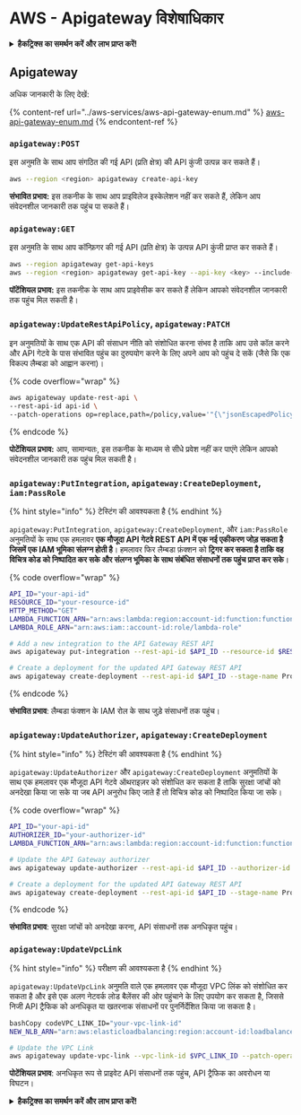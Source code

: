 # AWS - Apigateway विशेषाधिकार

<details>

<summary><strong>हैकट्रिक्स का समर्थन करें और लाभ प्राप्त करें!</strong></summary>

* यदि आप अपनी कंपनी को **हैकट्रिक्स में विज्ञापित** देखना चाहते हैं या यदि आप **PEASS के नवीनतम संस्करण को देखना चाहते हैं या HackTricks को PDF में डाउनलोड करना चाहते हैं** तो [**सदस्यता योजनाएं**](https://github.com/sponsors/carlospolop) देखें!
* [**आधिकारिक PEASS और HackTricks स्वैग**](https://peass.creator-spring.com) प्राप्त करें
* [**The PEASS Family**](https://opensea.io/collection/the-peass-family) का खोज करें, हमारा विशेष संग्रह [**NFTs**](https://opensea.io/collection/the-peass-family)
* **💬 [**Discord समूह**](https://discord.gg/hRep4RUj7f) या [**टेलीग्राम समूह**](https://t.me/peass) में शामिल हों या मुझे **ट्विटर** 🐦 [**@carlospolopm**](https://twitter.com/carlospolopm)** का** **अनुसरण** करें।**
* **अपने हैकिंग ट्रिक्स को** [**HackTricks**](https://github.com/carlospolop/hacktricks) **और** [**HackTricks Cloud**](https://github.com/carlospolop/hacktricks-cloud) **github repos** में PR जमा करके अपना योगदान दें।

</details>

## Apigateway

अधिक जानकारी के लिए देखें:

{% content-ref url="../aws-services/aws-api-gateway-enum.md" %}
[aws-api-gateway-enum.md](../aws-services/aws-api-gateway-enum.md)
{% endcontent-ref %}

### `apigateway:POST`

इस अनुमति के साथ आप संगठित की गई API (प्रति क्षेत्र) की API कुंजी उत्पन्न कर सकते हैं।
```bash
aws --region <region> apigateway create-api-key
```
**संभावित प्रभाव:** इस तकनीक के साथ आप प्राइविलेज इस्केलेशन नहीं कर सकते हैं, लेकिन आप संवेदनशील जानकारी तक पहुंच पा सकते हैं।

### `apigateway:GET`

इस अनुमति के साथ आप कॉन्फ़िगर की गई API (प्रति क्षेत्र) के उत्पन्न API कुंजी प्राप्त कर सकते हैं।
```bash
aws --region apigateway get-api-keys
aws --region <region> apigateway get-api-key --api-key <key> --include-value
```
**पॉटेंशियल प्रभाव:** इस तकनीक के साथ आप प्राइवेसीक कर सकते हैं लेकिन आपको संवेदनशील जानकारी तक पहुंच मिल सकती है।

### `apigateway:UpdateRestApiPolicy`, `apigateway:PATCH`

इन अनुमतियों के साथ एक API की संसाधन नीति को संशोधित करना संभव है ताकि आप उसे कॉल करने और API गेटवे के पास संभावित पहुंच का दुरुपयोग करने के लिए अपने आप को पहुंच दे सकें (जैसे कि एक विकल्प लैम्बडा को आह्वान करना)।

{% code overflow="wrap" %}
```bash
aws apigateway update-rest-api \
--rest-api-id api-id \
--patch-operations op=replace,path=/policy,value='"{\"jsonEscapedPolicyDocument\"}"'
```
{% endcode %}

**पोटेंशियल प्रभाव:** आप, सामान्यतः, इस तकनीक के माध्यम से सीधे प्रवेश नहीं कर पाएंगे लेकिन आपको संवेदनशील जानकारी तक पहुंच मिल सकती है।

### `apigateway:PutIntegration`, `apigateway:CreateDeployment`, `iam:PassRole`

{% hint style="info" %}
टेस्टिंग की आवश्यकता है
{% endhint %}

`apigateway:PutIntegration`, `apigateway:CreateDeployment`, और `iam:PassRole` अनुमतियों के साथ एक हमलावर **एक मौजूदा API गेटवे REST API में एक नई एकीकरण जोड़ सकता है जिसमें एक IAM भूमिका संलग्न होती है**। हमलावर फिर लैम्बडा फ़ंक्शन को **ट्रिगर कर सकता है ताकि वह विचित्र कोड को निष्पादित कर सके और संलग्न भूमिका के साथ संबंधित संसाधनों तक पहुंच प्राप्त कर सके**।

{% code overflow="wrap" %}
```bash
API_ID="your-api-id"
RESOURCE_ID="your-resource-id"
HTTP_METHOD="GET"
LAMBDA_FUNCTION_ARN="arn:aws:lambda:region:account-id:function:function-name"
LAMBDA_ROLE_ARN="arn:aws:iam::account-id:role/lambda-role"

# Add a new integration to the API Gateway REST API
aws apigateway put-integration --rest-api-id $API_ID --resource-id $RESOURCE_ID --http-method $HTTP_METHOD --type AWS_PROXY --integration-http-method POST --uri arn:aws:apigateway:region:lambda:path/2015-03-31/functions/$LAMBDA_FUNCTION_ARN/invocations --credentials $LAMBDA_ROLE_ARN

# Create a deployment for the updated API Gateway REST API
aws apigateway create-deployment --rest-api-id $API_ID --stage-name Prod
```
{% endcode %}

**संभावित प्रभाव**: लैम्बडा फंक्शन के IAM रोल के साथ जुड़े संसाधनों तक पहुंच।

### `apigateway:UpdateAuthorizer`, `apigateway:CreateDeployment`

{% hint style="info" %}
टेस्टिंग की आवश्यकता है
{% endhint %}

`apigateway:UpdateAuthorizer` और `apigateway:CreateDeployment` अनुमतियों के साथ एक हमलावर एक मौजूदा API गेटवे ऑथराइज़र को संशोधित कर सकता है ताकि सुरक्षा जांचों को अनदेखा किया जा सके या जब API अनुरोध किए जाते हैं तो विचित्र कोड को निष्पादित किया जा सके।

{% code overflow="wrap" %}
```bash
API_ID="your-api-id"
AUTHORIZER_ID="your-authorizer-id"
LAMBDA_FUNCTION_ARN="arn:aws:lambda:region:account-id:function:function-name"

# Update the API Gateway authorizer
aws apigateway update-authorizer --rest-api-id $API_ID --authorizer-id $AUTHORIZER_ID --authorizer-uri arn:aws:apigateway:region:lambda:path/2015-03-31/functions/$LAMBDA_FUNCTION_ARN/invocations

# Create a deployment for the updated API Gateway REST API
aws apigateway create-deployment --rest-api-id $API_ID --stage-name Prod
```
{% endcode %}

**संभावित प्रभाव**: सुरक्षा जांचों को अनदेखा करना, API संसाधनों तक अनधिकृत पहुंच।

### `apigateway:UpdateVpcLink`

{% hint style="info" %}
परीक्षण की आवश्यकता है
{% endhint %}

`apigateway:UpdateVpcLink` अनुमति वाले एक हमलावर एक मौजूदा VPC लिंक को संशोधित कर सकता है और इसे एक अलग नेटवर्क लोड बैलेंसर की ओर पहुंचाने के लिए उपयोग कर सकता है, जिससे निजी API ट्रैफिक को अनधिकृत या खतरनाक संसाधनों पर पुनर्निर्देशित किया जा सकता है।
```bash
bashCopy codeVPC_LINK_ID="your-vpc-link-id"
NEW_NLB_ARN="arn:aws:elasticloadbalancing:region:account-id:loadbalancer/net/new-load-balancer-name/50dc6c495c0c9188"

# Update the VPC Link
aws apigateway update-vpc-link --vpc-link-id $VPC_LINK_ID --patch-operations op=replace,path=/targetArns,value="[$NEW_NLB_ARN]"
```
**पोटेंशियल प्रभाव**: अनधिकृत रूप से प्राइवेट API संसाधनों तक पहुंच, API ट्रैफिक का अवरोधन या विघटन।

<details>

<summary><strong>हैकट्रिक्स का समर्थन करें और लाभ प्राप्त करें!</strong></summary>

* यदि आप अपनी कंपनी को **हैकट्रिक्स में विज्ञापित करना चाहते हैं** या यदि आप **PEASS के नवीनतम संस्करण देखना चाहते हैं या HackTricks को पीडीएफ में डाउनलोड करना चाहते हैं** तो [**सदस्यता योजनाएं**](https://github.com/sponsors/carlospolop) देखें!
* [**आधिकारिक PEASS और HackTricks स्वैग**](https://peass.creator-spring.com) प्राप्त करें
* [**The PEASS Family**](https://opensea.io/collection/the-peass-family) की खोज करें, हमारा विशेष [**NFTs**](https://opensea.io/collection/the-peass-family) संग्रह
* **💬 [**Discord समूह**](https://discord.gg/hRep4RUj7f) या [**टेलीग्राम समूह**](https://t.me/peass) में शामिल हों या मुझे **ट्विटर** 🐦 [**@carlospolopm**](https://twitter.com/carlospolopm)** का** **अनुसरण करें।**
* **अपने हैकिंग ट्रिक्स साझा करें,** [**HackTricks**](https://github.com/carlospolop/hacktricks) और [**HackTricks Cloud**](https://github.com/carlospolop/hacktricks-cloud) github repos को PR जमा करके।

</details>

